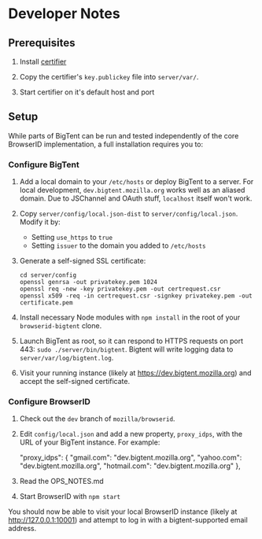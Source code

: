 Developer Notes
===============

Prerequisites
-------------

1. Install [certifier](https://github.com/mozilla/browserid-certifier)

2. Copy the certifier's `key.publickey` file into `server/var/`.

3. Start certifier on it's default host and port

Setup
-----

While parts of BigTent can be run and tested independently of the core BrowserID
implementation, a full installation requires you to:

### Configure BigTent ###

1.  Add a local domain to your `/etc/hosts` or deploy BigTent to a server. For
    local development, `dev.bigtent.mozilla.org` works well as an aliased
    domain. Due to JSChannel and OAuth stuff, `localhost` itself won't work.

2.  Copy `server/config/local.json-dist` to `server/config/local.json`. Modify
    it by:

    -   Setting `use_https` to `true`
    -   Setting `issuer` to the domain you added to `/etc/hosts`

3.  Generate a self-signed SSL certificate:

        cd server/config
        openssl genrsa -out privatekey.pem 1024
        openssl req -new -key privatekey.pem -out certrequest.csr
        openssl x509 -req -in certrequest.csr -signkey privatekey.pem -out certificate.pem

4.  Install necessary Node modules with `npm install` in the root of your
    `browserid-bigtent` clone.

5.  Launch BigTent as root, so it can respond to HTTPS requests on port 443:
    `sudo ./server/bin/bigtent`. Bigtent will write logging data to
    `server/var/log/bigtent.log`.

6.  Visit your running instance (likely at https://dev.bigtent.mozilla.org)
    and accept the self-signed certificate.

### Configure BrowserID ###

1.  Check out the `dev` branch of `mozilla/browserid`.

2.  Edit `config/local.json` and add a new property, `proxy_idps`, with the URL of your BigTent instance. For example:

    "proxy_idps": {
        "gmail.com":   "dev.bigtent.mozilla.org",
        "yahoo.com":   "dev.bigtent.mozilla.org",
        "hotmail.com": "dev.bigtent.mozilla.org"
    },

3. Read the OPS_NOTES.md

4. Start BrowserID with `npm start`

You should now be able to visit your local BrowserID instance
(likely at http://127.0.0.1:10001) and attempt to log in with a
bigtent-supported email address.
